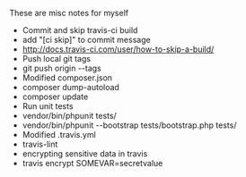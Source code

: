 These are misc notes for myself

* Commit and skip travis-ci build
 * add "[ci skip]" to commit message
 * http://docs.travis-ci.com/user/how-to-skip-a-build/
* Push local git tags
 * git push origin --tags
* Modified composer.json
 * composer dump-autoload
 * composer update
* Run unit tests
 * vendor/bin/phpunit tests/
 * vendor/bin/phpunit --bootstrap tests/bootstrap.php tests/
* Modified .travis.yml
 * travis-lint
* encrypting sensitive data in travis
 * travis encrypt SOMEVAR=secretvalue
